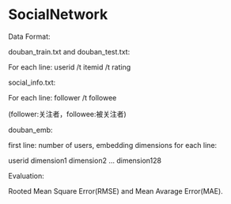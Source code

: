 # SocialNetwork

Data Format:

douban_train.txt and douban_test.txt:

For each line:
userid /t itemid /t rating


social_info.txt:

For each line:
follower /t followee

(follower:关注者，followee:被关注者)

douban_emb:

first line: number of users, embedding dimensions
for each line:

userid dimension1 dimension2 ... dimension128




Evaluation:

Rooted Mean Square Error(RMSE) and Mean Avarage Error(MAE).
